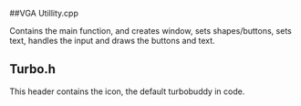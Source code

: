 ##VGA Utillity.cpp

Contains the main function, and creates window, sets shapes/buttons, sets text, handles the input and draws the buttons and text.

## Turbo.h

This header contains the icon, the default turbobuddy in code.
